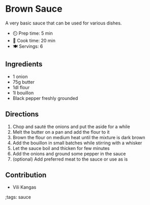 # Brown Sauce

A very basic sauce that can be used for various dishes.

- ⏲️ Prep time: 5 min
- 🍳 Cook time: 20 min
- 🍽️ Servings: 6

## Ingredients

- 1 onion
- 75g butter
- 1dl flour
- 1l bouillon
- Black pepper freshly grounded

## Directions

1. Chop and sauté the onions and put the aside for a while
2. Melt the butter on a pan and add the flour to it
3. Brown the flour on medium heat until the mixture is dark brown
4. Add the bouillon in small batches while stirring with a whisker
5. Let the sauce boil and thicken for few minutes
6. Add the onions and ground some pepper in the sauce
7. (optional) Add preferred meat to the sauce or use as is

## Contribution

- Vili Kangas

;tags: sauce
